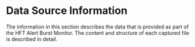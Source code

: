 # Data Source Information

The information in this section describes the data that is provided as part of the HFT Alert Burst Monitor.  The content and structure of each captured file is described in detail.
